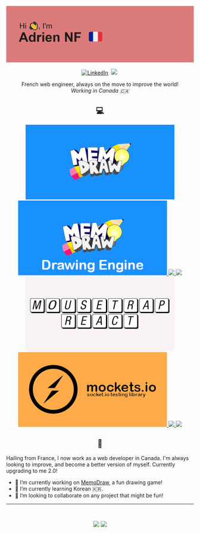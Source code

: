 ![Hi, I'm Adrien NF!](/header.png)
<p align="center">
  <a href="https://www.linkedin.com/in/adrien-nf"><img src="https://img.shields.io/badge/linkedin-%230077B5.svg?&style=for-the-badge&logo=linkedin&logoColor=white" alt="LinkedIn" /></a>&nbsp;
  <a href="https://adrien-nf.github.io/homepage"><img src="https://img.shields.io/badge/-Homepage-%23ff69b4&?style=for-the-badge&?color=ff69b4 alt="Homepage" /></a>&nbsp;
</p>
<p align="center">
  French web engineer, always on the move to improve the world!<br />
  <i>Working in Canada 🇨🇦</i>
</p>

<h2 align="center">💻</h2>

<p align="center">
  <a href="https://github.com/tylp/memo-draw">
    <img width="400" height="200" src="https://raw.githubusercontent.com/adrien-nf/adrien-nf/master/Project1Logo.png" />
  </a>
  <a href="https://github.com/tylp/memo-draw-engine">
    <img width="400" height="200" src="https://raw.githubusercontent.com/adrien-nf/adrien-nf/master/Project2Logo.png" />
  </a>
  <a href="https://github.com/tylp/memo-draw">
    <img src="https://github-readme-stats.vercel.app/api/pin/?username=tylp&repo=memo-draw&theme=tokyonight" />
  </a>
  <a href="https://github.com/tylp/memo-draw-engine">
    <img src="https://github-readme-stats.vercel.app/api/pin/?username=tylp&repo=memo-draw-engine&theme=tokyonight" />
  </a>
  <a href="https://github.com/adrien-nf/mousetrap-react-docs">
    <img width="400" height="200" src="https://raw.githubusercontent.com/adrien-nf/adrien-nf/master/Project3Logo.png" />
  </a>
  <a href="https://github.com/adrien-nf/mockets.io">
    <img width="400" height="200" src="https://raw.githubusercontent.com/adrien-nf/adrien-nf/master/mocketsio.png" />
  </a>
  <a href="https://github.com/adrien-nf/mousetrap-react-docs">
    <img src="https://github-readme-stats.vercel.app/api/pin/?username=adrien-nf&repo=mousetrap-react-docs&theme=tokyonight" />
  </a>
  <a href="https://github.com/adrien-nf/mockets.io">
    <img src="https://github-readme-stats.vercel.app/api/pin/?username=adrien-nf&repo=mockets.io&theme=tokyonight" />
  </a>
</p>

<h2 align="center">🐸</h2>
<p>Hailing from France, I now work as a web developer in Canada. I'm always looking to improve, and become a better version of myself. Currently upgrading to me 2.0!</p>

<p>

- 🔭 I’m currently working on [MemoDraw](https://github.com/tylp/memo-draw), a fun drawing game!
- 🌱 I’m currently learning Korean 🇰🇷.
- 👯 I’m looking to collaborate on any project that might be fun!

</p>

---

<br />
<p align="center">
  <img src="https://github-readme-stats.vercel.app/api?username=adrien-nf&theme=radical&show_icons=true" width="450"/>
  <img src="https://github-readme-stats.vercel.app/api/top-langs/?username=adrien-nf&layout=compact&theme=radical" width="400" />
</p>
